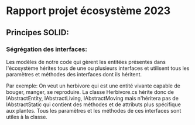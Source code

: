 # Rapport projet écosystème 2023



## Principes SOLID:

### Ségrégation des interfaces:

Les modèles de notre code qui gèrent les entitées présentes dans l'écosystème hérites tous de une ou plusieurs interfaces et utilisent tous les paramètres et méthodes des interfaces dont ils héritent.

Par exemple: On veut un herbivore qui est une entité vivante capable de bouger, manger, se reproduire.
La classe Herbivore.cs hérite donc de IAbstractEntity, IAbstractLiving, IAbstractMoving mais n'héritera pas de IAbstractStatic qui contient des méthodes et de attributs plus spécifique aux plantes. Tous les paramètres et les méthodes de ces interfaces sont utiles à la classe.
